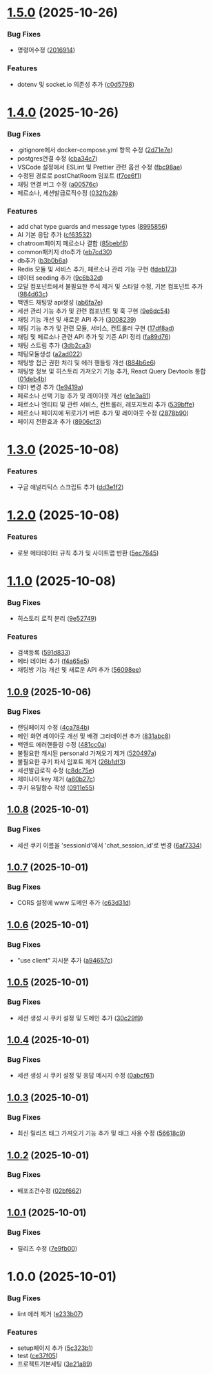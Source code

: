 # [1.5.0](https://github.com/rhehfl/ai_talk/compare/v1.4.0...v1.5.0) (2025-10-26)


### Bug Fixes

* 명령어수정 ([2016914](https://github.com/rhehfl/ai_talk/commit/20169146bada1cc615a4cd5d9b0c89e0cfd6f30b))


### Features

* dotenv 및 socket.io 의존성 추가 ([c0d5798](https://github.com/rhehfl/ai_talk/commit/c0d579865e16af694b9ec3ca63f68ff7eabff711))

# [1.4.0](https://github.com/rhehfl/ai_talk/compare/v1.3.0...v1.4.0) (2025-10-26)


### Bug Fixes

* .gitignore에서 docker-compose.yml 항목 수정 ([2d71e7e](https://github.com/rhehfl/ai_talk/commit/2d71e7e601e6947f77bcbf4d698eb748d129d99a))
* postgres연결 수정 ([cba34c7](https://github.com/rhehfl/ai_talk/commit/cba34c714c66c713e771c0aa0158f093d2726f5a))
* VSCode 설정에서 ESLint 및 Prettier 관련 옵션 수정 ([fbc98ae](https://github.com/rhehfl/ai_talk/commit/fbc98ae6f5b6b8a7c24e062d45667c49550c0f63))
* 수정된 경로로 postChatRoom 임포트 ([f7ce6f1](https://github.com/rhehfl/ai_talk/commit/f7ce6f1abb03c6be8207e11d73d88d5147c9933f))
* 채팅 연결 버그 수정 ([a00576c](https://github.com/rhehfl/ai_talk/commit/a00576cb93eeda0d5e35b61d42536df649b56e92))
* 페르소나, 세션발급로직수정 ([032fb28](https://github.com/rhehfl/ai_talk/commit/032fb28d33aff3a0b58b42a69754033b5c759384))


### Features

* add chat type guards and message types ([8995856](https://github.com/rhehfl/ai_talk/commit/899585657b9a1599bdf6c5855e26efec4e41de29))
* AI 기본 응답 추가 ([cf63532](https://github.com/rhehfl/ai_talk/commit/cf63532997165d222bfe8f32d0e784a26f817e9b))
* chatroom페이지 페르소나 결합 ([85bebf8](https://github.com/rhehfl/ai_talk/commit/85bebf8baef8f5a7b0b519b718dccc3f07d08531))
* common패키지 dto추가 ([eb7cd30](https://github.com/rhehfl/ai_talk/commit/eb7cd30168993867c377cacbb3018e65b18d77e9))
* db추가 ([b3b0b6a](https://github.com/rhehfl/ai_talk/commit/b3b0b6aeea52a168673a78b2adc53d9b4ad42cc2))
* Redis 모듈 및 서비스 추가, 페르소나 관리 기능 구현 ([fdeb173](https://github.com/rhehfl/ai_talk/commit/fdeb173c76ea851551755f6e87f4bbb0bffa8151))
* 데이터 seeding 추가 ([9c6b32d](https://github.com/rhehfl/ai_talk/commit/9c6b32d0e19f5fb3ab09c15ed421f8115adadb78))
* 모달 컴포넌트에서 불필요한 주석 제거 및 스타일 수정, 기본 컴포넌트 추가 ([984d63c](https://github.com/rhehfl/ai_talk/commit/984d63cebceeaf4e9dd67a245790370405299aff))
* 백엔드 채팅방 api생성 ([ab6fa7e](https://github.com/rhehfl/ai_talk/commit/ab6fa7e6195e064b1df8ce5eeca04331420f650a))
* 세션 관리 기능 추가 및 관련 컴포넌트 및 훅 구현 ([9e6dc54](https://github.com/rhehfl/ai_talk/commit/9e6dc5469045218529924063ce0e2adafb87cc06))
* 채팅 기능 개선 및 새로운 API 추가 ([3008239](https://github.com/rhehfl/ai_talk/commit/3008239eeb7e52cbc369be3febe6e5f12953d446))
* 채팅 기능 추가 및 관련 모듈, 서비스, 컨트롤러 구현 ([17df8ad](https://github.com/rhehfl/ai_talk/commit/17df8ad394d3a82d2250ee4da0889e1ce4d6dca8))
* 채팅 및 페르소나 관련 API 추가 및 기존 API 정리 ([fa89d76](https://github.com/rhehfl/ai_talk/commit/fa89d76e21a50d5f3d4f96477f7eafd358158e07))
* 채팅 스트림 추가 ([3db2ca3](https://github.com/rhehfl/ai_talk/commit/3db2ca3a0b4666dc6e227f7afe5908a0dd49e3b5))
* 채팅모듈생성 ([a2ad022](https://github.com/rhehfl/ai_talk/commit/a2ad0220847dcd93b01a02d2d032eb461872bfe4))
* 채팅방 접근 권한 처리 및 에러 핸들링 개선 ([884b6e6](https://github.com/rhehfl/ai_talk/commit/884b6e697e9251b837546cf3b33041bc2ddc46ed))
* 채팅방 정보 및 히스토리 가져오기 기능 추가, React Query Devtools 통합 ([01deb4b](https://github.com/rhehfl/ai_talk/commit/01deb4bbbe3316bd9b4efcb8cf3dd1661936e8b6))
* 테마 변경 추가 ([1e9419a](https://github.com/rhehfl/ai_talk/commit/1e9419a468234072e4005cd8f80c28a92c688376))
* 페르소나 선택 기능 추가 및 레이아웃 개선 ([e1e3a81](https://github.com/rhehfl/ai_talk/commit/e1e3a81ddcb0064241e97bbe52e6131e6dc065e1))
* 페르소나 엔티티 및 관련 서비스, 컨트롤러, 레포지토리 추가 ([539bffe](https://github.com/rhehfl/ai_talk/commit/539bffe815b946f79919e66bfb667d2dc3c177f9))
* 페르소나 페이지에 뒤로가기 버튼 추가 및 레이아웃 수정 ([2878b90](https://github.com/rhehfl/ai_talk/commit/2878b9043b56ed709efa12049d8e6d4dba146357))
* 페이지 전환효과 추가 ([8906cf3](https://github.com/rhehfl/ai_talk/commit/8906cf3688c3e6f9d0a0b990cfbae81339e47161))

# [1.3.0](https://github.com/rhehfl/ai_talk/compare/v1.2.0...v1.3.0) (2025-10-08)


### Features

* 구글 애널리틱스 스크립트 추가 ([dd3e1f2](https://github.com/rhehfl/ai_talk/commit/dd3e1f2964193eff3741cbdc31197217a361c6cc))

# [1.2.0](https://github.com/rhehfl/ai_talk/compare/v1.1.0...v1.2.0) (2025-10-08)


### Features

* 로봇 메타데이터 규칙 추가 및 사이트맵 반환 ([5ec7645](https://github.com/rhehfl/ai_talk/commit/5ec7645aebe396887107d7f8430282b60a686436))

# [1.1.0](https://github.com/rhehfl/ai_talk/compare/v1.0.9...v1.1.0) (2025-10-08)


### Bug Fixes

* 히스토리 로직 분리 ([9e52749](https://github.com/rhehfl/ai_talk/commit/9e5274926642c758ecd2205247c8199046b8e318))


### Features

* 검색등록 ([591d833](https://github.com/rhehfl/ai_talk/commit/591d8337eab820667e8c255d733658d979aae6bd))
* 메타 데이터 추가 ([f4a65e5](https://github.com/rhehfl/ai_talk/commit/f4a65e5f5a9f225aeaeaa8392caa8870c7ab2d58))
* 채팅방 기능 개선 및 새로운 API 추가 ([56098ee](https://github.com/rhehfl/ai_talk/commit/56098eead6d0eb87fc2ff22f540b05f37be5ed38))

## [1.0.9](https://github.com/rhehfl/ai_talk/compare/v1.0.8...v1.0.9) (2025-10-06)


### Bug Fixes

* 랜딩페이지 수정 ([4ca784b](https://github.com/rhehfl/ai_talk/commit/4ca784bbeb906b0e317d70ff7465bde08193c66c))
* 메인 화면 레이아웃 개선 및 배경 그라데이션 추가 ([831abc8](https://github.com/rhehfl/ai_talk/commit/831abc88223e53a2e4f54c94df706ffa6500b9d8))
* 백엔드 에러핸들링 수정 ([481cc0a](https://github.com/rhehfl/ai_talk/commit/481cc0a1726b1261fdf219d7cd8d93dea6332660))
* 불필요한 캐시된 personaId 가져오기 제거 ([520497a](https://github.com/rhehfl/ai_talk/commit/520497a60458f75f0190f2ccbff94a4b8ddff0b1))
* 불필요한 쿠키 파서 임포트 제거 ([26b1df3](https://github.com/rhehfl/ai_talk/commit/26b1df342539fc749cb97dadb2107f98b9fc9f8f))
* 세션발급로직 수정 ([c8dc75e](https://github.com/rhehfl/ai_talk/commit/c8dc75ef6dc5c1fcee6be4a748ce1007b551a666))
* 제미나이 key 제거 ([a60b27c](https://github.com/rhehfl/ai_talk/commit/a60b27c5c4f57f719b32fd22e6ccf61bf30a2ab9))
* 쿠키 유틸함수 작성 ([0911e55](https://github.com/rhehfl/ai_talk/commit/0911e5599fb2f745e3e5567a961aa02a470fa5a1))

## [1.0.8](https://github.com/rhehfl/ai_talk/compare/v1.0.7...v1.0.8) (2025-10-01)


### Bug Fixes

* 세션 쿠키 이름을 'sessionId'에서 'chat_session_id'로 변경 ([6af7334](https://github.com/rhehfl/ai_talk/commit/6af7334b5267eb3accd0fa21e21670b4b01c772b))

## [1.0.7](https://github.com/rhehfl/ai_talk/compare/v1.0.6...v1.0.7) (2025-10-01)


### Bug Fixes

* CORS 설정에 www 도메인 추가 ([c63d31d](https://github.com/rhehfl/ai_talk/commit/c63d31dfcdf6f2e90461e688e94de6b68354f3eb))

## [1.0.6](https://github.com/rhehfl/ai_talk/compare/v1.0.5...v1.0.6) (2025-10-01)


### Bug Fixes

* "use client" 지시문 추가 ([a94657c](https://github.com/rhehfl/ai_talk/commit/a94657c6fc1b95612eac5ba7122140170eee0038))

## [1.0.5](https://github.com/rhehfl/ai_talk/compare/v1.0.4...v1.0.5) (2025-10-01)


### Bug Fixes

* 세션 생성 시 쿠키 설정 및 도메인 추가 ([30c29f9](https://github.com/rhehfl/ai_talk/commit/30c29f9d6634e38bb5d9b7b8aca33675dc1ec354))

## [1.0.4](https://github.com/rhehfl/ai_talk/compare/v1.0.3...v1.0.4) (2025-10-01)


### Bug Fixes

* 세션 생성 시 쿠키 설정 및 응답 메시지 수정 ([0abcf61](https://github.com/rhehfl/ai_talk/commit/0abcf61fbff7024920c0e6f489de7657c204daf3))

## [1.0.3](https://github.com/rhehfl/ai_talk/compare/v1.0.2...v1.0.3) (2025-10-01)


### Bug Fixes

* 최신 릴리즈 태그 가져오기 기능 추가 및 태그 사용 수정 ([56618c9](https://github.com/rhehfl/ai_talk/commit/56618c95390f8095ad27b7153dede7e1fd8301ec))

## [1.0.2](https://github.com/rhehfl/ai_talk/compare/v1.0.1...v1.0.2) (2025-10-01)


### Bug Fixes

* 배포조건수정 ([02bf662](https://github.com/rhehfl/ai_talk/commit/02bf662b994d66fc07449edc8eeda6625cf470dd))

## [1.0.1](https://github.com/rhehfl/ai_talk/compare/v1.0.0...v1.0.1) (2025-10-01)


### Bug Fixes

* 릴리즈 수정 ([7e9fb00](https://github.com/rhehfl/ai_talk/commit/7e9fb000131f0342c2476098994b6b75cea96ac3))

# 1.0.0 (2025-10-01)


### Bug Fixes

* lint 에러 제거 ([e233b07](https://github.com/rhehfl/ai_talk/commit/e233b0703d8c9e8e9cc7d44ca8ef6991a49f6da1))


### Features

* setup페이지 추가 ([5c323b1](https://github.com/rhehfl/ai_talk/commit/5c323b167479b6fdba3fdb3f81078bfc937d1db4))
* test ([ce37f05](https://github.com/rhehfl/ai_talk/commit/ce37f05309ae279ae938b0bb01b47dd197bacdd6))
* 프로젝트기본세팅 ([3e21a89](https://github.com/rhehfl/ai_talk/commit/3e21a89864d28fe7aafd099361558a3a68a4275c))
